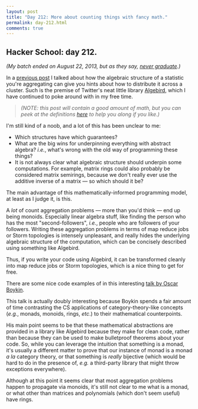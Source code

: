 ```yaml
---
layout: post
title: "Day 212: More about counting things with fancy math."
permalink: day-212.html
comments: true
---
```



## Hacker School: day 212.

*(My batch ended on August 22, 2013, but as they say, [never graduate](https://www.hackerschool.com/).)*

In a [previous post](http://blog.nullspace.io/day-207.html) I talked about how the algebraic structure of a statistic you're aggregating can give you hints about how to distribute it across a cluster. Such is the premise of Twitter's neat little library [Algebird](https://github.com/twitter/algebird), which I have continued to poke around with in my free time.

> *(NOTE: this post will contain a good amount of math, but you can peek at the definitions [here](https://github.com/twitter/algebird/wiki/Abstract-algebra-definitions) to help you along if you like.)*

I'm still kind of a noob, and a lot of this has been unclear to me:

* Which structures have which guarantees?
* What are the big wins for underpinning everything with abstract algebra? *i.e.*, what's wrong with the old way of programming these things?
* It is not always clear what algebraic structure should underpin some computations. For example, matrix rings could also probably be considered matrix semirings, because we don't really ever use the additive inverse of a matrix &mdash; so which should it be?

The main advantage of this mathematically-informed programming model, at least as I judge it, is this.

A *lot* of count aggregation problems &mdash; more than you'd think &mdash; end up being monoids. Especially linear algebra stuff, like finding the person who has the most "second-followers", *i.e.*, people who are followers of your followers. Writing these aggregation problems in terms of map reduce jobs or Storm topologies is intensely unpleasant, and really hides the underlying algebraic structure of the computation, which can be concisely described using something like Algebird.

Thus, if you write your code using Algebird, it can be transformed cleanly into map reduce jobs or Storm topologies, which is a nice thing to get for free.

There are some nice code examples of in this interesting [talk by Oscar Boykin](https://www.youtube.com/watch?v=JF-ttZyNa84).

This talk is actually doubly interesting because Boykin spends a fair amount of time contrasting the CS applications of category-theory-like concepts (*e.g.*, monads, monoids, rings, *etc*.) to their mathematical counterpoints.

His main point seems to be that these mathematical abstractions are provided in a library like Algebird because they make for clean code, rather than because they can be used to make bulletproof theorems about your code. So, while you can leverage the intuition that something is a monad, it's usually a different matter to prove that our instance of monad is a monad *a la* category theory, or that something is *really* bijective (which would be hard to do in the presence of, *e.g.* a third-party library that might throw exceptions everywhere).

Although at this point it seems clear that most aggregation problems happen to propagate via monoids, it's still not clear to me what is a monad, or what other than matrices and polynomials (which don't seem useful) have rings. 